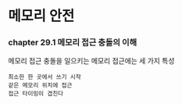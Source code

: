 # 메모리 안전

### chapter 29.1 메모리 접근 충돌의 이해

메모리 접근 충돌을 일으키는 메모리 접근에는 세 가지 특성

    최소한 한 곳에서 쓰기 시작
    같은 메모리 위치에 접근
    접근 타이밍이 겹친다
    

